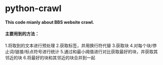 # python-crawl

#### This code mianly about BBS website crawl.
#### 主要用到的方法：
1.将取到的文本进行预处理
2.获取标签，并用换行符代替
3.获取块
4.对每个块/停止词/链接/标点符号进行统计
5.通过和最小阈值进行对比获取最好的块，并获取其邻近的块
6.将最好的块和其邻近的块合并到一起
